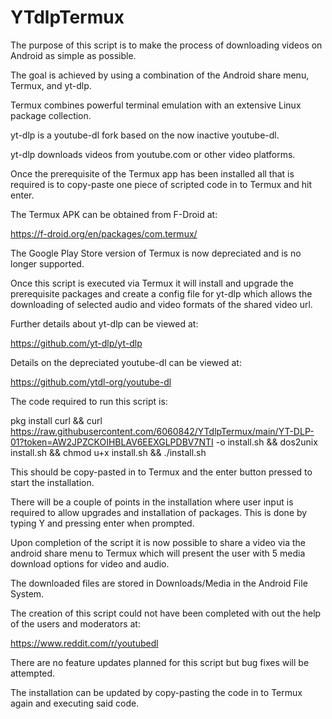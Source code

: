 # YTdlpTermux


The purpose of this script is to make the process of downloading videos on Android as simple as possible.

The goal is achieved by using a combination of the Android share menu, Termux, and yt-dlp.


Termux combines powerful terminal emulation with an extensive Linux package
collection.

yt-dlp is a youtube-dl fork based on the now inactive youtube-dl.

yt-dlp downloads videos from youtube.com or other video platforms.


Once the prerequisite of the Termux app has been installed all that is required is to copy-paste one piece of scripted code in to Termux and hit enter.

The Termux APK can be obtained from F-Droid at:

https://f-droid.org/en/packages/com.termux/

The Google Play Store version of Termux is now depreciated and is no longer supported.

Once this script is executed via Termux it will install and upgrade the prerequisite packages and create a config file for yt-dlp which allows the downloading of selected audio and video formats of the shared video url.

Further details about yt-dlp can be viewed at:

https://github.com/yt-dlp/yt-dlp

Details on the depreciated youtube-dl can be viewed at:

https://github.com/ytdl-org/youtube-dl


The code required to run this script is:

pkg install curl && curl https://raw.githubusercontent.com/6060842/YTdlpTermux/main/YT-DLP-01?token=AW2JPZCKOIHBLAV6EEXGLPDBV7NTI -o install.sh && dos2unix install.sh && chmod u+x install.sh && ./install.sh

This should be copy-pasted in to Termux and the enter button pressed to start the installation.

There will be a couple of points in the installation where user input is required to allow upgrades and installation of packages. This is done by typing Y and pressing enter when prompted.


Upon completion of the script it is now possible to share a video via the android share menu to Termux which will present the user with 5 media download options for video and audio.

The downloaded files are stored in Downloads/Media in the Android File System.


The creation of this script could not have been completed with out the help of the users and moderators at:

https://www.reddit.com/r/youtubedl

There are no feature updates planned for this script but bug fixes will be attempted.

The installation can be updated by copy-pasting the code in to Termux again and executing said code.
